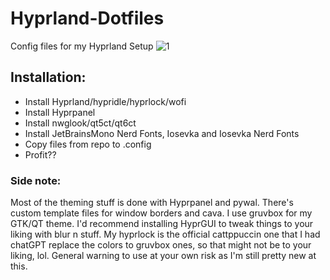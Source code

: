 # Hyprland-Dotfiles
Config files for my Hyprland Setup
![1](https://github.com/user-attachments/assets/fda930e7-bae5-46d1-985f-0cc373d3d739)

## Installation:
* Install Hyprland/hypridle/hyprlock/wofi
* Install Hyprpanel
* Install nwglook/qt5ct/qt6ct
* Install JetBrainsMono Nerd Fonts, Iosevka and Iosevka Nerd Fonts
* Copy files from repo to .config
* Profit??

### Side note:
Most of the theming stuff is done with Hyprpanel and pywal. There's custom template files for window borders and cava. I use gruvbox for my GTK/QT theme. I'd recommend installing HyprGUI to tweak things to your liking with blur n stuff. My hyprlock is the official cattppuccin one that I had chatGPT replace the colors to gruvbox ones, so that might not be to your liking, lol. 
General warning to use at your own risk as I'm still pretty new at this. 
